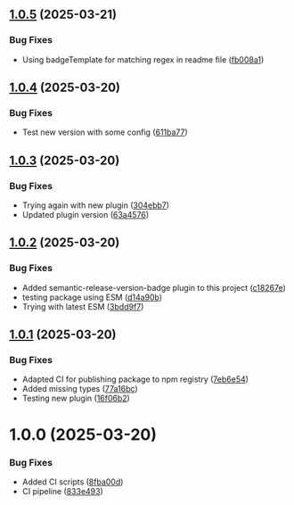 ## [1.0.5](https://github.com/lcaparros/semantic-release-version-badge/compare/v1.0.4...v1.0.5) (2025-03-21)


### Bug Fixes

* Using badgeTemplate for matching regex in readme file ([fb008a1](https://github.com/lcaparros/semantic-release-version-badge/commit/fb008a1134f596e46016f0bca0467b3ef355d04e))

## [1.0.4](https://github.com/lcaparros/semantic-release-version-badge/compare/v1.0.3...v1.0.4) (2025-03-20)


### Bug Fixes

* Test new version with some config ([611ba77](https://github.com/lcaparros/semantic-release-version-badge/commit/611ba77719fbe11b9c044890f36169c30cbf9d0e))

## [1.0.3](https://github.com/lcaparros/semantic-release-version-badge/compare/v1.0.2...v1.0.3) (2025-03-20)


### Bug Fixes

* Trying again with new plugin ([304ebb7](https://github.com/lcaparros/semantic-release-version-badge/commit/304ebb7c558e580de4f5dd9f90ffb46d431ff5d3))
* Updated plugin version ([63a4576](https://github.com/lcaparros/semantic-release-version-badge/commit/63a457698306b25e3d9672a96a3153bc0e15b9a4))

## [1.0.2](https://github.com/lcaparros/semantic-release-version-badge/compare/v1.0.1...v1.0.2) (2025-03-20)


### Bug Fixes

* Added semantic-release-version-badge plugin to this project ([c18267e](https://github.com/lcaparros/semantic-release-version-badge/commit/c18267ea2e0a1a2d5df5a89fd64465ae943d78e6))
* testing package using ESM ([d14a90b](https://github.com/lcaparros/semantic-release-version-badge/commit/d14a90b62bd393a0ce609bd14ad75f095468f17d))
* Trying with latest ESM ([3bdd9f7](https://github.com/lcaparros/semantic-release-version-badge/commit/3bdd9f744038013c38e9857342cd952935972059))

## [1.0.1](https://github.com/lcaparros/semantic-release-version-badge/compare/v1.0.0...v1.0.1) (2025-03-20)


### Bug Fixes

* Adapted CI for publishing package to npm registry ([7eb6e54](https://github.com/lcaparros/semantic-release-version-badge/commit/7eb6e54616e633b1f000034c4de3dc0d2511a0e1))
* Added missing types ([77a16bc](https://github.com/lcaparros/semantic-release-version-badge/commit/77a16bcfded4d66bc524a54b55ef2610f1561686))
* Testing new plugin ([16f06b2](https://github.com/lcaparros/semantic-release-version-badge/commit/16f06b2c7b30e2f31845f172c56ab24f400a8ebf))

# 1.0.0 (2025-03-20)


### Bug Fixes

* Added CI scripts ([8fba00d](https://github.com/lcaparros/semantic-release-version-badge/commit/8fba00d4324d81d6a05b5c6998eb15ddb3afb75c))
* CI pipeline ([833e493](https://github.com/lcaparros/semantic-release-version-badge/commit/833e4930964b85570cd67bd6527c451963d7905e))
